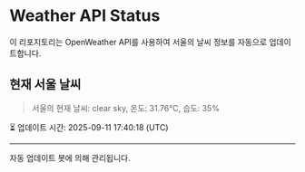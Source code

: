 
# Weather API Status

이 리포지토리는 OpenWeather API를 사용하여 서울의 날씨 정보를 자동으로 업데이트합니다.

## 현재 서울 날씨
> 서울의 현재 날씨: clear sky, 온도: 31.76°C, 습도: 35%

⏳ 업데이트 시간: 2025-09-11 17:40:18 (UTC)

---
자동 업데이트 봇에 의해 관리됩니다.

